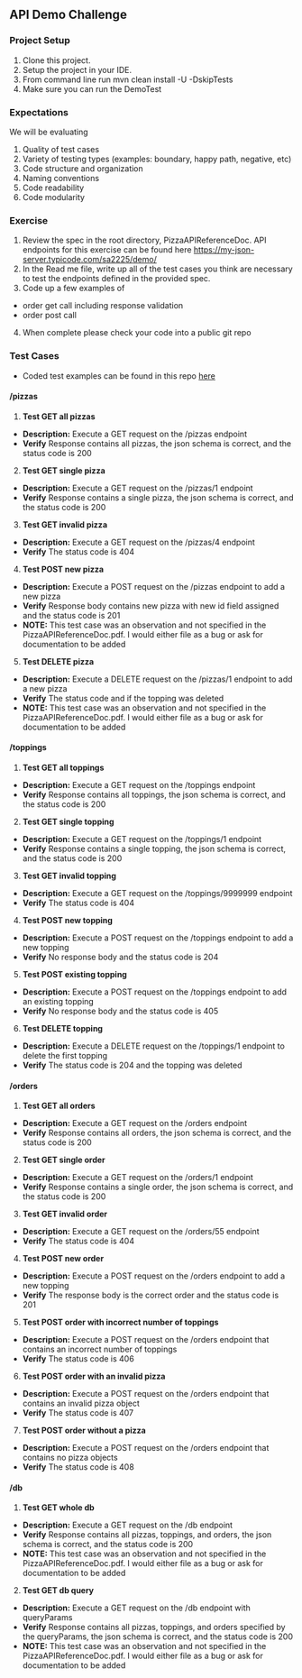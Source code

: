 ## API Demo Challenge

### Project Setup
1. Clone this project.
2. Setup the project in your IDE.
3. From command line run mvn clean install -U -DskipTests
5. Make sure you can run the DemoTest

### Expectations
We will be evaluating
1. Quality of test cases
2. Variety  of testing types (examples: boundary, happy path, negative, etc)
3. Code structure and organization
4. Naming conventions
5. Code readability
6. Code modularity


### Exercise
1. Review the spec in the root directory, PizzaAPIReferenceDoc.  API endpoints for this exercise can be found here
   https://my-json-server.typicode.com/sa2225/demo/
2. In the Read me file, write up all of the test cases you think are necessary to test the endpoints defined in the provided spec.
3. Code up a few examples of 
  - order get call including response validation
  - order post call
4. When complete please check your code into a public git repo

### Test Cases
- Coded test examples can be found in this repo [here](https://github.com/henryjandrews/SQEDemonstrationChallengeAPIProject/blob/master/src/main/java/com/sample/test/demo/tests/PizzaApiTest.java)
#### /pizzas
 1. **Test GET all pizzas**
  - **Description:** Execute a GET request on the /pizzas endpoint
  - **Verify** Response contains all pizzas, the json schema is correct, and the status code is 200
  
 2. **Test GET single pizza**
  - **Description:** Execute a GET request on the /pizzas/1 endpoint
  - **Verify** Response contains a single pizza, the json schema is correct, and the status code is 200
  
 3. **Test GET invalid pizza**
  - **Description:** Execute a GET request on the /pizzas/4 endpoint
  - **Verify** The status code is 404
  
 4. **Test POST new pizza**
  - **Description:** Execute a POST request on the /pizzas endpoint to add a new pizza
  - **Verify** Response body contains new pizza with new id field assigned and the status code is 201
  - **NOTE:** This test case was an observation and not specified in the PizzaAPIReferenceDoc.pdf. I would either file as a                 bug or ask for documentation to be added
  
  5. **Test DELETE pizza**
  - **Description:** Execute a DELETE request on the /pizzas/1 endpoint to add a new pizza
  - **Verify** The status code and if the topping was deleted
  - **NOTE:** This test case was an observation and not specified in the PizzaAPIReferenceDoc.pdf. I would either file as a                 bug or ask for documentation to be added
 
#### /toppings
 1. **Test GET all toppings**
  - **Description:** Execute a GET request on the /toppings endpoint
  - **Verify** Response contains all toppings, the json schema is correct, and the status code is 200
  
 2. **Test GET single topping**
  - **Description:** Execute a GET request on the /toppings/1 endpoint
  - **Verify** Response contains a single topping, the json schema is correct, and the status code is 200
  
 3. **Test GET invalid topping**
  - **Description:** Execute a GET request on the /toppings/9999999 endpoint
  - **Verify** The status code is 404
  
 4. **Test POST new topping**
  - **Description:** Execute a POST request on the /toppings endpoint to add a new topping
  - **Verify** No response body and the status code is 204
  
 5. **Test POST existing topping**
  - **Description:** Execute a POST request on the /toppings endpoint to add an existing topping
  - **Verify** No response body and the status code is 405
  
 6. **Test DELETE topping**
  - **Description:** Execute a DELETE request on the /toppings/1 endpoint to delete the first topping
  - **Verify** The status code is 204 and the topping was deleted
  
#### /orders
 1. **Test GET all orders**
  - **Description:** Execute a GET request on the /orders endpoint
  - **Verify** Response contains all orders, the json schema is correct, and the status code is 200
  
 2. **Test GET single order**
  - **Description:** Execute a GET request on the /orders/1 endpoint
  - **Verify** Response contains a single order, the json schema is correct, and the status code is 200
  
 3. **Test GET invalid order**
  - **Description:** Execute a GET request on the /orders/55 endpoint
  - **Verify** The status code is 404
  
 4. **Test POST new order**
  - **Description:** Execute a POST request on the /orders endpoint to add a new topping
  - **Verify** The response body is the correct order and the status code is 201
  
 5. **Test POST order with incorrect number of toppings**
  - **Description:** Execute a POST request on the /orders endpoint that contains an incorrect number of toppings
  - **Verify** The status code is 406
 
 6. **Test POST order with an invalid pizza**
  - **Description:** Execute a POST request on the /orders endpoint that contains an invalid pizza object
  - **Verify** The status code is 407
  
 7. **Test POST order without a pizza**
  - **Description:** Execute a POST request on the /orders endpoint that contains no pizza objects
  - **Verify** The status code is 408
 
#### /db
 1. **Test GET whole db**
  - **Description:** Execute a GET request on the /db endpoint
  - **Verify** Response contains all pizzas, toppings, and orders, the json schema is correct, and the status code is 200
  - **NOTE:** This test case was an observation and not specified in the PizzaAPIReferenceDoc.pdf. I would either file as a                 bug or ask for documentation to be added
 2. **Test GET db query**
  - **Description:** Execute a GET request on the /db endpoint with queryParams 
  - **Verify** Response contains all pizzas, toppings, and orders specified by the queryParams, the json schema is correct,                  and the status code is 200
  - **NOTE:** This test case was an observation and not specified in the PizzaAPIReferenceDoc.pdf. I would either file as a                 bug or ask for documentation to be added

